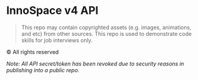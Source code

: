 # InnoSpace v4 API

> This repo may contain copyrighted assets (e.g. images, animations, and etc) from other sources. This repo is used to demonstrate code skills for job interviews only.

© All rights reserved

*Note: All API secret/token has been revoked due to security reasons in publishing into a public repo.*
